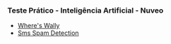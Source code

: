 ### Teste Prático - Inteligência Artificial - Nuveo

- [Where's Wally](https://github.com/AlfredoFilho/nuveo-teste-ia/tree/main/01%20-%20WheresWally)
- [Sms Spam Detection](https://github.com/AlfredoFilho/nuveo-teste-ia/tree/main/02%20-%20SMSSpamDetection)
